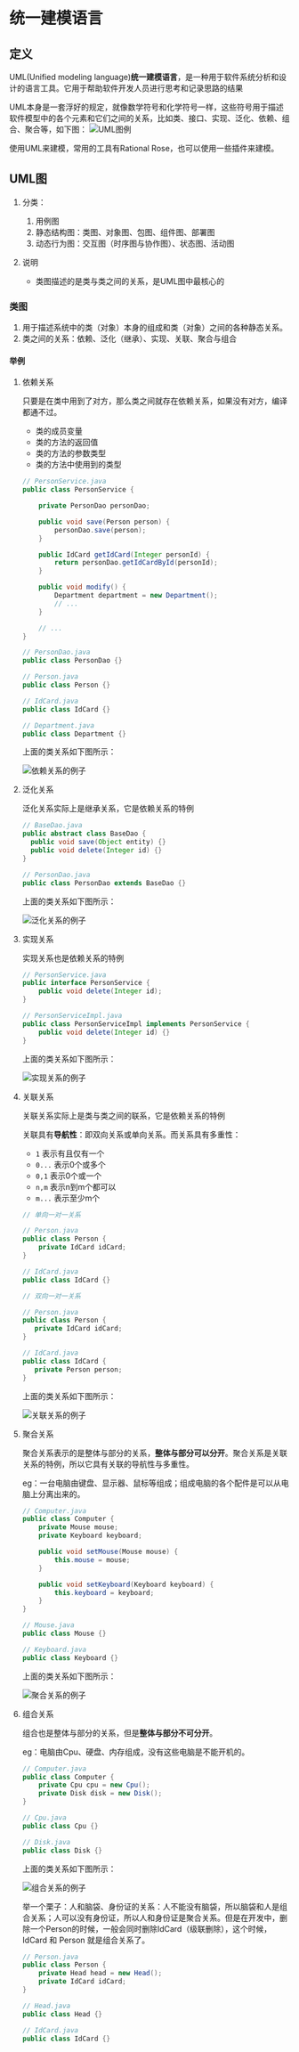 # 统一建模语言

## 定义

UML(Unified modeling language)**统一建模语言**，是一种用于软件系统分析和设计的语言工具。它用于帮助软件开发人员进行思考和记录思路的结果

UML本身是一套浮好的规定，就像数学符号和化学符号一样，这些符号用于描述软件模型中的各个元素和它们之间的关系，比如类、接口、实现、泛化、依赖、组合、聚合等，如下图：
![UML图例](img/UML图例.png)

使用UML来建模，常用的工具有Rational Rose，也可以使用一些插件来建模。

## UML图

1. 分类：
   1. 用例图
   2. 静态结构图：类图、对象图、包图、组件图、部署图
   3. 动态行为图：交互图（时序图与协作图）、状态图、活动图

2. 说明
   - 类图描述的是类与类之间的关系，是UML图中最核心的

### 类图

1. 用于描述系统中的类（对象）本身的组成和类（对象）之间的各种静态关系。
2. 类之间的关系：依赖、泛化（继承）、实现、关联、聚合与组合

#### 举例

1. 依赖关系

    只要是在类中用到了对方，那么类之间就存在依赖关系，如果没有对方，编译都通不过。
    - 类的成员变量
    - 类的方法的返回值
    - 类的方法的参数类型
    - 类的方法中使用到的类型

    ```java
    // PersonService.java
    public class PersonService {

        private PersonDao personDao;

        public void save(Person person) {
            personDao.save(person);
        }

        public IdCard getIdCard(Integer personId) {
            return personDao.getIdCardById(personId);
        }

        public void modify() {
            Department department = new Department();
            // ...
        }

        // ...
    }

    // PersonDao.java
    public class PersonDao {}

    // Person.java
    public class Person {}

    // IdCard.java
    public class IdCard {}

    // Department.java
    public class Department {}
    ```

    上面的类关系如下图所示：

    ![依赖关系的例子](img/依赖关系的例子.png "依赖关系的例子")

2. 泛化关系

    泛化关系实际上是继承关系，它是依赖关系的特例

    ```java
    // BaseDao.java
    public abstract class BaseDao {
      public void save(Object entity) {}
      public void delete(Integer id) {}
    }

    // PersonDao.java
    public class PersonDao extends BaseDao {}
    ```

    上面的类关系如下图所示：

    ![泛化关系的例子](img/泛化关系的例子.png "泛化关系的例子")

3. 实现关系

    实现关系也是依赖关系的特例

    ```java
    // PersonService.java
    public interface PersonService {
        public void delete(Integer id);
    }

    // PersonServiceImpl.java
    public class PersonServiceImpl implements PersonService {
        public void delete(Integer id) {}
    }
    ```

    上面的类关系如下图所示：

    ![实现关系的例子](img/实现关系的例子.png "实现关系的例子")

4. 关联关系

    关联关系实际上是类与类之间的联系，它是依赖关系的特例

    关联具有**导航性**：即双向关系或单向关系。而关系具有多重性：
    - `1` 表示有且仅有一个
    - `0...` 表示0个或多个
    - `0,1` 表示0个或一个
    - `n,m` 表示n到m个都可以
    - `m...` 表示至少m个

    ```java
    // 单向一对一关系

    // Person.java
    public class Person {
        private IdCard idCard;
    }

    // IdCard.java
    public class IdCard {}
    ```

     ```java
    // 双向一对一关系

    // Person.java
    public class Person {
        private IdCard idCard;
    }

    // IdCard.java
    public class IdCard {
        private Person person;
    }
    ```

    上面的类关系如下图所示：

    ![关联关系的例子](img/关联关系的例子.png "关联关系的例子")

5. 聚合关系

    聚合关系表示的是整体与部分的关系，**整体与部分可以分开**。聚合关系是关联关系的特例，所以它具有关联的导航性与多重性。

    eg：一台电脑由键盘、显示器、鼠标等组成；组成电脑的各个配件是可以从电脑上分离出来的。

    ```java
    // Computer.java
    public class Computer {
        private Mouse mouse;
        private Keyboard keyboard;

        public void setMouse(Mouse mouse) {
            this.mouse = mouse;
        }

        public void setKeyboard(Keyboard keyboard) {
            this.keyboard = keyboard;
        }
    }

    // Mouse.java
    public class Mouse {}

    // Keyboard.java
    public class Keyboard {}
    ```

    上面的类关系如下图所示：

    ![聚合关系的例子](img/聚合关系的例子.png "聚合关系的例子")

6. 组合关系

    组合也是整体与部分的关系，但是**整体与部分不可分开**。

    eg：电脑由Cpu、硬盘、内存组成，没有这些电脑是不能开机的。

    ```java
    // Computer.java
    public class Computer {
        private Cpu cpu = new Cpu();
        private Disk disk = new Disk();
    }

    // Cpu.java
    public class Cpu {}

    // Disk.java
    public class Disk {}
    ```

    上面的类关系如下图所示：

    ![组合关系的例子](img/组合关系的例子.png "组合关系的例子")

    举一个栗子：人和脑袋、身份证的关系：人不能没有脑袋，所以脑袋和人是组合关系；人可以没有身份证，所以人和身份证是聚合关系。但是在开发中，删除一个Person的时候，一般会同时删除IdCard（级联删除），这个时候，IdCard 和 Person 就是组合关系了。

    ```java
    // Person.java
    public class Person {
        private Head head = new Head();
        private IdCard idCard;
    }

    // Head.java
    public class Head {}

    // IdCard.java
    public class IdCard {}
    ```
